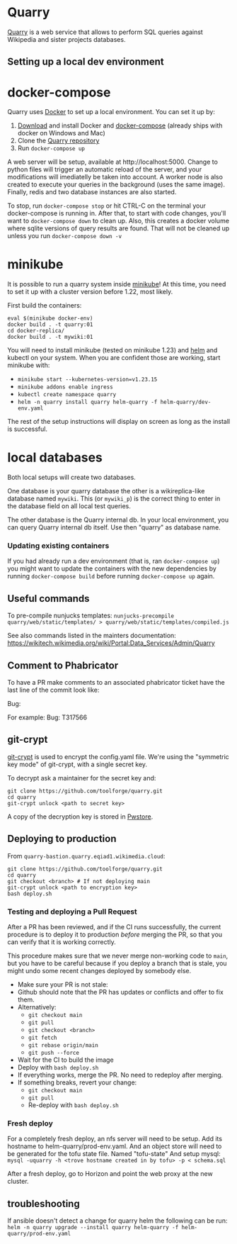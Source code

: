 # Quarry
[Quarry](https://quarry.wmcloud.org/) is a web service that allows to perform SQL 
queries against Wikipedia and sister projects databases.

## Setting up a local dev environment ##

# docker-compose
Quarry uses [Docker](https://docs.docker.com/engine/install/) to set up a local
environment. You can set it up by:

1. [Download](https://docs.docker.com/engine/install/) and install Docker and
   [docker-compose](https://docs.docker.com/compose/) (already ships with docker on Windows and Mac)
3. Clone the [Quarry repository](https://github.com/wikimedia/analytics-quarry-web)
4. Run `docker-compose up`

A web server will be setup, available at http://localhost:5000. Change to python
files will trigger an automatic reload of the server, and your modifications
will imediatelly be taken into account.
A worker node is also created to execute your queries in the background (uses the
same image). Finally, redis and two database instances are also started.

To stop, run `docker-compose stop` or hit CTRL-C on the terminal your docker-compose
is running in. After that, to start with code changes, you'll want to `docker-compose down`
to clean up. Also, this creates a docker volume where sqlite versions of query
results are found. That will not be cleaned up unless you run `docker-compose down -v`

# minikube
It is possible to run a quarry system inside [minikube](https://minikube.sigs.k8s.io/docs/)!
At this time, you need to set it up with a cluster version before 1.22, most likely.

First build the containers:
```
eval $(minikube docker-env)
docker build . -t quarry:01
cd docker-replica/
docker build . -t mywiki:01
```

You will need to install minikube (tested on minikube 1.23) and [helm](https://helm.sh) and kubectl on your system. When you are confident those are working, start minikube with:
 - `minikube start --kubernetes-version=v1.23.15`
 - `minikube addons enable ingress`
 - `kubectl create namespace quarry`
 - `helm -n quarry install quarry helm-quarry -f helm-quarry/dev-env.yaml`

The rest of the setup instructions will display on screen as long as the install is successful.

# local databases
Both local setups will create two databases.

One database is your quarry database the other is a wikireplica-like database
named `mywiki`. This (or `mywiki_p`) is the correct thing to enter in the
database field on all local test queries.

The other database is the Quarry internal db. In your local environment, you can query Quarry internal db itself. Use then
"quarry" as database name.

### Updating existing containers ###

If you had already run a dev environment (that is, ran `docker-compose up`) you might want to update
the containers with the new dependencies by running `docker-compose build` before running
`docker-compose up` again.

## Useful commands ##

To pre-compile nunjucks templates:
`nunjucks-precompile quarry/web/static/templates/ > quarry/web/static/templates/compiled.js`

See also commands listed in the mainters documentation:
https://wikitech.wikimedia.org/wiki/Portal:Data_Services/Admin/Quarry

## Comment to Phabricator ##

To have a PR make comments to an associated phabricator ticket have the last line of the commit look like:

Bug: <ticket number>

For example:
Bug: T317566

## git-crypt ##

[git-crypt](https://github.com/AGWA/git-crypt) is used to encrypt the config.yaml file.
We're using the "symmetric key mode" of git-crypt, with a single secret key.

To decrypt ask a maintainer for the secret key and:
```
git clone https://github.com/toolforge/quarry.git
cd quarry
git-crypt unlock <path to secret key>
```

A copy of the decryption key is stored in [Pwstore](https://wikitech.wikimedia.org/wiki/Pwstore).

## Deploying to production ##

From `quarry-bastion.quarry.eqiad1.wikimedia.cloud`:

```
git clone https://github.com/toolforge/quarry.git
cd quarry
git checkout <branch> # If not deploying main
git-crypt unlock <path to encryption key>
bash deploy.sh
```

### Testing and deploying a Pull Request ###

After a PR has been reviewed, and if the CI runs successfully, the current
procedure is to deploy it to production _before_ merging the PR, so that you can
verify that it is working correctly.

This procedure makes sure that we never merge non-working code to `main`, but
you have to be careful because if you deploy a branch that is stale, you might
undo some recent changes deployed by somebody else.

* Make sure your PR is not stale:
* Github should note that the PR has updates or conflicts and offer to fix them.
* Alternatively:
  * `git checkout main`
  * `git pull`
  * `git checkout <branch>`
  * `git fetch`
  * `git rebase origin/main`
  * `git push --force`
* Wait for the CI to build the image
* Deploy with `bash deploy.sh`
* If everything works, merge the PR. No need to redeploy after merging.
* If something breaks, revert your change:
  * `git checkout main`
  * `git pull`
  * Re-deploy with `bash deploy.sh`

### Fresh deploy ###
For a completely fresh deploy, an nfs server will need to be setup. Add its hostname to helm-quarry/prod-env.yaml.
And an object store will need to be generated for the tofu state file. Named "tofu-state"
And setup mysql:
`mysql -uquarry -h <trove hostname created in by tofu> -p < schema.sql`

After a fresh deploy, go to Horizon and point the web proxy at the new cluster.

## troubleshooting ##
If ansible doesn't detect a change for quarry helm the following can be run:
`helm -n quarry upgrade --install quarry helm-quarry -f helm-quarry/prod-env.yaml`
